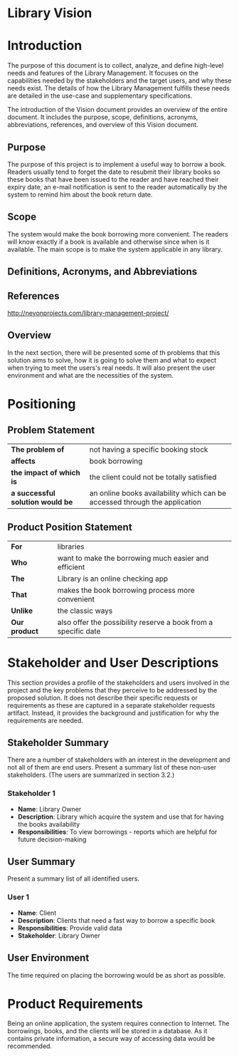 # Library Vision

# Introduction
The purpose of this document is to collect, analyze, and define high-level needs and features of the Library Management. It focuses on the capabilities needed by the stakeholders and the target users, and why these needs exist. The details of how the Library Management fulfills these needs are detailed in the use-case and supplementary specifications.

The introduction of the Vision document provides an overview of the entire document. It includes the purpose, scope, definitions, acronyms, abbreviations, references, and overview of this Vision document.

## Purpose
The purpose of this project is to implement a useful way to borrow a book. Readers usually tend to forget the date to resubmit their library books so these books that have been issued to the reader and have reached their expiry date, an e-mail notification is sent to the reader automatically by the system to remind him about the book return date.

## Scope
The system would make the book borrowing more convenient. The readers will know exactly if a book is available and otherwise since when is it available. The main scope is to make the system applicable in any library.

## Definitions, Acronyms, and Abbreviations


## References
http://nevonprojects.com/library-management-project/

## Overview
In the next section, there will be presented some of th problems that this solution aims to solve, how it is going to solve them and what to expect when trying to meet the users's real needs. It will also present the user environment and what are the necessities of the system.

# Positioning
## Problem Statement


|||
|----|------- |
| **The problem of** | not having a specific booking stock
| **affects**  | book borrowing 
| **the impact of which is** |  the client could not be totally satisfied 
| **a successful solution would be** | an online books availability which can be accessed through the application

## Product Position Statement


|||
|----|------- |
| **For** | libraries  |
| **Who** | want to make the borrowing much easier and efficient  |
| **The** | Library is an online checking app
| **That** | makes the book borrowing process more convenient
| **Unlike** | the classic ways 
| **Our product** | also offer the possibility reserve a book from a specific date


# Stakeholder and User Descriptions
This section provides a profile of the stakeholders and users involved in the project and the key problems that they perceive to be addressed by the proposed solution. It does not describe their specific requests or requirements as these are captured in a separate stakeholder requests artifact. Instead, it provides the background and justification for why the requirements are needed. 

## Stakeholder Summary
There are a number of stakeholders with an interest in the development and not all of them are end users. Present a summary list of these non-user stakeholders. (The users are summarized in section 3.2.)

### Stakeholder 1
* **Name**: Library Owner
* **Description**: Library which acquire the system and use that for having the books availability
* **Responsibilities**: To view borrowings - reports which are helpful for future decision-making


## User Summary
Present a summary list of all identified users.

### User 1
* **Name**: Client
* **Description**: Clients that need a fast way to borrow a specific book
* **Responsibilities**: Provide valid data 
* **Stakeholder**: Library Owner 

## User Environment
The time required on placing the borrowing would be as short as possible.

# Product Requirements
Being an online application, the system requires connection to Internet. The borrowings, books, and the clients will be stored in a database. As it contains private information, a secure way of accessing data would be recommended.
